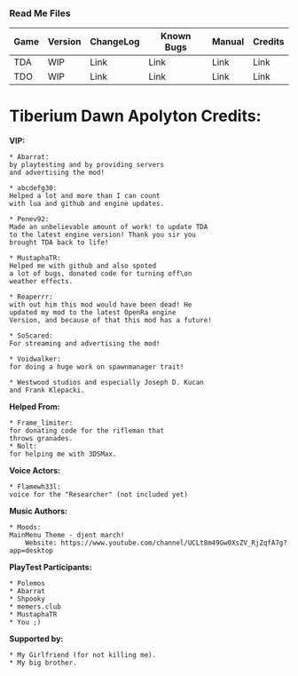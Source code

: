 ### Read Me Files

 | Game | Version | ChangeLog | Known Bugs | Manual | Credits
 |-|-|-|-|-|-|
 | TDA | WIP | Link | Link | Link | Link
 | TDO | WIP | Link | Link | Link | Link


Tiberium Dawn Apolyton Credits:
=

**VIP:** 

    * Abarrat: 
	by playtesting and by providing servers
	and advertising the mod!

    * abcdefg30: 
	Helped a lot and more than I can count 
	with lua and github and engine updates.

    * Penev92: 
	Made an unbelievable amount of work! to update TDA 
	to the latest engine version! Thank you sir you 
	brought TDA back to life!

    * MustaphaTR: 
	Helped me with github and also spoted 
	a lot of bugs, donated code for turning off\on 
	weather effects.

    * Reaperrr: 
	with out him this mod would have been dead! He 
	updated my mod to the latest OpenRa engine 
	Version, and because of that this mod has a future!

    * SoScared: 
	For streaming and advertising the mod!

    * Voidwalker: 
	for doing a huge work on spawnmanager trait!

    * Westwood studios and especially Joseph D. Kucan 
	and Frank Klepacki.

**Helped From:**

    * Frame_limiter: 
	for donating code for the rifleman that 
	throws granades.
    * Nolt:
	for helping me with 3DSMax.

**Voice Actors:**

    * Flamewh33l: 
	voice for the "Researcher" (not included yet)

**Music Authors:**

    * Moods:
	MainMenu Theme - djent march!
		Website: https://www.youtube.com/channel/UCLt8m49Gw0XsZV_RjZqfA7g?app=desktop

**PlayTest Participants:**

    * Polemos
    * Abarrat
    * Shpooky
    * memers.club
    * MustaphaTR
    * You ;)

**Supported by:**

    * My Girlfriend (for not killing me).
    * My big brother.